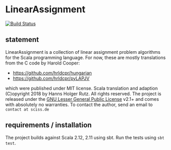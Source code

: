 # LinearAssignment

[![Build Status](https://travis-ci.org/Sciss/LinearAssignment.svg?branch=master)](https://travis-ci.org/Sciss/LinearAssignment)

## statement

LinearAssignment is a collection of linear assignment problem algorithms for the Scala programming language.
For now, these are mostly translations from the C code by Harold Cooper:

- https://github.com/hrldcpr/hungarian
- https://github.com/hrldcpr/pyLAPJV

which were published under MIT license. Scala translation and adaption
(C)opyright 2018 by Hanns Holger Rutz. All rights reserved. The project is released under 
the [GNU Lesser General Public License](https://raw.github.com/Sciss/LinearAssignment/master/LICENSE) v2.1+ and 
comes with absolutely no warranties. To contact the author, send an email to `contact at sciss.de`

## requirements / installation

The project builds against Scala 2.12, 2.11 using sbt. Run the tests using `sbt test`.

